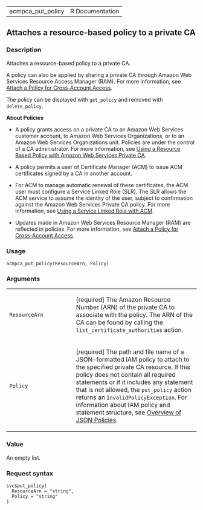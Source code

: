 <table style="width: 100%;">
<tbody>
<tr class="odd">
<td>acmpca_put_policy</td>
<td style="text-align: right;">R Documentation</td>
</tr>
</tbody>
</table>

## Attaches a resource-based policy to a private CA

### Description

Attaches a resource-based policy to a private CA.

A policy can also be applied by sharing a private CA through Amazon Web
Services Resource Access Manager (RAM). For more information, see
[Attach a Policy for Cross-Account
Access](https://docs.aws.amazon.com/privateca/latest/userguide/pca-ram.html).

The policy can be displayed with `get_policy` and removed with
`delete_policy`.

**About Policies**

-   A policy grants access on a private CA to an Amazon Web Services
    customer account, to Amazon Web Services Organizations, or to an
    Amazon Web Services Organizations unit. Policies are under the
    control of a CA administrator. For more information, see [Using a
    Resource Based Policy with Amazon Web Services Private
    CA](https://docs.aws.amazon.com/privateca/latest/userguide/pca-rbp.html).

-   A policy permits a user of Certificate Manager (ACM) to issue ACM
    certificates signed by a CA in another account.

-   For ACM to manage automatic renewal of these certificates, the ACM
    user must configure a Service Linked Role (SLR). The SLR allows the
    ACM service to assume the identity of the user, subject to
    confirmation against the Amazon Web Services Private CA policy. For
    more information, see [Using a Service Linked Role with
    ACM](https://docs.aws.amazon.com/acm/latest/userguide/acm-slr.html).

-   Updates made in Amazon Web Services Resource Manager (RAM) are
    reflected in policies. For more information, see [Attach a Policy
    for Cross-Account
    Access](https://docs.aws.amazon.com/privateca/latest/userguide/pca-ram.html).

### Usage

    acmpca_put_policy(ResourceArn, Policy)

### Arguments

<table>
<colgroup>
<col style="width: 35%" />
<col style="width: 65%" />
</colgroup>
<tbody>
<tr class="odd">
<td><code id="acmpca_put_policy_:_ResourceArn">ResourceArn</code></td>
<td><p>[required] The Amazon Resource Number (ARN) of the private CA to
associate with the policy. The ARN of the CA can be found by calling the
<code>list_certificate_authorities</code> action.</p></td>
</tr>
<tr class="even">
<td><code id="acmpca_put_policy_:_Policy">Policy</code></td>
<td><p>[required] The path and file name of a JSON-formatted IAM policy
to attach to the specified private CA resource. If this policy does not
contain all required statements or if it includes any statement that is
not allowed, the <code>put_policy</code> action returns an
<code>InvalidPolicyException</code>. For information about IAM policy
and statement structure, see <a
href="https://docs.aws.amazon.com/IAM/latest/UserGuide/access_policies.html#access_policies-json">Overview
of JSON Policies</a>.</p></td>
</tr>
</tbody>
</table>

### Value

An empty list.

### Request syntax

    svc$put_policy(
      ResourceArn = "string",
      Policy = "string"
    )
